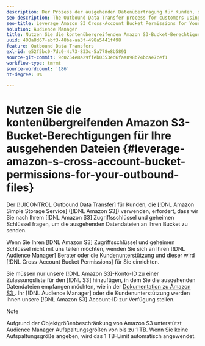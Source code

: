 ```yaml
---
description: Der Prozess der ausgehenden Datenübertragung für Kunden, die den Amazon Simple Storage Service (Amazon S3) verwenden, erfordert, dass wir Sie nach Ihrem Amazon S3-Zugriffsschlüssel und -Geheimschlüssel fragen, um die ausgehenden Datendateien an Ihren Bucket zu senden.
seo-description: The Outbound Data Transfer process for customers using Amazon Simple Storage Service (Amazon S3) requires us to ask for your Amazon S3 access key and secret key, in order to deliver the outbound data files to your bucket.
seo-title: Leverage Amazon S3 Cross-Account Bucket Permissions for Your Outbound Files
solution: Audience Manager
title: Nutzen Sie die kontenübergreifenden Amazon S3-Bucket-Berechtigungen für Ihre ausgehenden Dateien
uuid: 400a8d67-ebf3-48be-aa3f-498a5441f498
feature: Outbound Data Transfers
exl-id: e52f5bc0-7dc0-4c73-833c-5a778e8b5891
source-git-commit: 9c0254e8a29ffeb0353ed6faa898b74bcae7cef1
workflow-type: tm+mt
source-wordcount: '186'
ht-degree: 0%

---
```


# Nutzen Sie die kontenübergreifenden Amazon S3-Bucket-Berechtigungen für Ihre ausgehenden Dateien {#leverage-amazon-s-cross-account-bucket-permissions-for-your-outbound-files}

Der [!UICONTROL Outbound Data Transfer] für Kunden, die [!DNL Amazon Simple Storage Service] ([!DNL Amazon S3]) verwenden, erfordert, dass wir Sie nach Ihrem [!DNL Amazon S3] Zugriffsschlüssel und geheimen Schlüssel fragen, um die ausgehenden Datendateien an Ihren Bucket zu senden.

Wenn Sie Ihren [!DNL Amazon S3] Zugriffsschlüssel und geheimen Schlüssel nicht mit uns teilen möchten, wenden Sie sich an Ihren [!DNL Audience Manager] Berater oder die Kundenunterstützung und dieser wird [!DNL Cross-Account Bucket Permissions] für Sie einrichten.

Sie müssen nur unsere [!DNL Amazon S3]-Konto-ID zu einer Zulassungsliste für den [!DNL S3] hinzufügen, in dem Sie die ausgehenden Datendateien empfangen möchten, wie in der [Dokumentation zu Amazon S3 &#x200B;](https://docs.aws.amazon.com/AmazonS3/latest/dev/example-walkthroughs-managing-access-example2.html). Ihr [!DNL Audience Manager] oder die Kundenunterstützung werden Ihnen unsere [!DNL Amazon S3] Account-ID zur Verfügung stellen.

>[!NOTE]
>
>Aufgrund der Objektgrößenbeschränkung von Amazon S3 unterstützt Audience Manager Aufspaltungsgrößen von bis zu 1 TB. Wenn Sie keine Aufspaltungsgröße angeben, wird das 1 TB-Limit automatisch angewendet.

